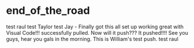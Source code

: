 # end_of_the_road
test raul
test Taylor
test Jay - Finally got this all set up working great with Visual Code!!!
successfully pulled. Now will it push???
It pushed!!!! See you guys, hear you gals in the morning.
This is William's test push.
test raul